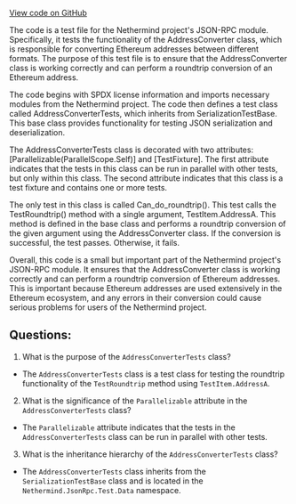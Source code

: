 [View code on GitHub](https://github.com/NethermindEth/nethermind/src/Nethermind/Nethermind.JsonRpc.Test/Data/AddressConverterTests.cs)

The code is a test file for the Nethermind project's JSON-RPC module. Specifically, it tests the functionality of the AddressConverter class, which is responsible for converting Ethereum addresses between different formats. The purpose of this test file is to ensure that the AddressConverter class is working correctly and can perform a roundtrip conversion of an Ethereum address.

The code begins with SPDX license information and imports necessary modules from the Nethermind project. The code then defines a test class called AddressConverterTests, which inherits from SerializationTestBase. This base class provides functionality for testing JSON serialization and deserialization.

The AddressConverterTests class is decorated with two attributes: [Parallelizable(ParallelScope.Self)] and [TestFixture]. The first attribute indicates that the tests in this class can be run in parallel with other tests, but only within this class. The second attribute indicates that this class is a test fixture and contains one or more tests.

The only test in this class is called Can_do_roundtrip(). This test calls the TestRoundtrip() method with a single argument, TestItem.AddressA. This method is defined in the base class and performs a roundtrip conversion of the given argument using the AddressConverter class. If the conversion is successful, the test passes. Otherwise, it fails.

Overall, this code is a small but important part of the Nethermind project's JSON-RPC module. It ensures that the AddressConverter class is working correctly and can perform a roundtrip conversion of Ethereum addresses. This is important because Ethereum addresses are used extensively in the Ethereum ecosystem, and any errors in their conversion could cause serious problems for users of the Nethermind project.
## Questions: 
 1. What is the purpose of the `AddressConverterTests` class?
- The `AddressConverterTests` class is a test class for testing the roundtrip functionality of the `TestRoundtrip` method using `TestItem.AddressA`.

2. What is the significance of the `Parallelizable` attribute in the `AddressConverterTests` class?
- The `Parallelizable` attribute indicates that the tests in the `AddressConverterTests` class can be run in parallel with other tests.

3. What is the inheritance hierarchy of the `AddressConverterTests` class?
- The `AddressConverterTests` class inherits from the `SerializationTestBase` class and is located in the `Nethermind.JsonRpc.Test.Data` namespace.